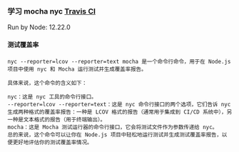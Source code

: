 ### 学习 mocha nyc [Travis CI](https://www.travis-ci.com/)

Run by Node: 12.22.0

#### 测试覆盖率
```text
nyc --reporter=lcov --reporter=text mocha 是一个命令行命令，用于在 Node.js 项目中使用 nyc 和 Mocha 运行测试并生成覆盖率报告。

具体来说，这个命令的含义如下：

nyc：这是 nyc 工具的命令行接口。
--reporter=lcov --reporter=text：这是 nyc 命令行接口的两个选项，它们告诉 nyc 生成两种格式的覆盖率报告：一种是 LCOV 格式的报告（通常用于集成到 CI/CD 系统中），另一种是文本格式的报告（用于终端输出）。
mocha：这是 Mocha 测试运行器的命令行接口，它会将测试文件作为参数传递给 nyc。
总的来说，这个命令可以让你在 Node.js 项目中轻松地运行测试并生成测试覆盖率报告，以便更好地评估你的测试覆盖率情况。
```